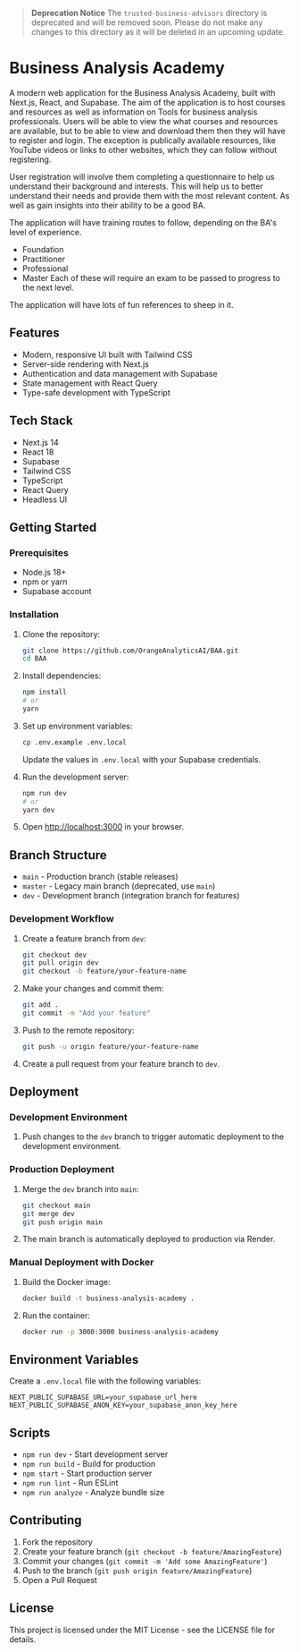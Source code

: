 > **Deprecation Notice**
> The `trusted-business-advisors` directory is deprecated and will be removed soon. Please do not make any changes to this directory as it will be deleted in an upcoming update.

# Business Analysis Academy

A modern web application for the Business Analysis Academy, built with Next.js, React, and Supabase. The aim of the application is to host courses and resources as well as information on Tools for business analysis professionals. Users will be able to view the what courses and resources are available, but to be able to view and download them then they will have to register and login. The exception is publically available resources, like YouTube videos or links to other websites, which they can follow without registering.

User registration will involve them completing a questionnaire to help us understand their background and interests. This will help us to better understand their needs and provide them with the most relevant content. As well as gain insights into their ability to be a good BA. 

The application will have training routes to follow, depending on the BA's level of experience. 
- Foundation
- Practitioner
- Professional
- Master
Each of these will require an exam to be passed to progress to the next level.

The application will have lots of fun references to sheep in it. 

## Features

- Modern, responsive UI built with Tailwind CSS
- Server-side rendering with Next.js
- Authentication and data management with Supabase
- State management with React Query
- Type-safe development with TypeScript

## Tech Stack

- Next.js 14
- React 18
- Supabase
- Tailwind CSS
- TypeScript
- React Query
- Headless UI

## Getting Started

### Prerequisites

- Node.js 18+
- npm or yarn
- Supabase account

### Installation

1. Clone the repository:
   ```bash
   git clone https://github.com/OrangeAnalyticsAI/BAA.git
   cd BAA
   ```

2. Install dependencies:
   ```bash
   npm install
   # or
   yarn
   ```

3. Set up environment variables:
   ```bash
   cp .env.example .env.local
   ```
   Update the values in `.env.local` with your Supabase credentials.

4. Run the development server:
   ```bash
   npm run dev
   # or
   yarn dev
   ```

5. Open [http://localhost:3000](http://localhost:3000) in your browser.

## Branch Structure

- `main` - Production branch (stable releases)
- `master` - Legacy main branch (deprecated, use `main`)
- `dev` - Development branch (integration branch for features)

### Development Workflow

1. Create a feature branch from `dev`:
   ```bash
   git checkout dev
   git pull origin dev
   git checkout -b feature/your-feature-name
   ```

2. Make your changes and commit them:
   ```bash
   git add .
   git commit -m "Add your feature"
   ```

3. Push to the remote repository:
   ```bash
   git push -u origin feature/your-feature-name
   ```

4. Create a pull request from your feature branch to `dev`.

## Deployment

### Development Environment

1. Push changes to the `dev` branch to trigger automatic deployment to the development environment.

### Production Deployment

1. Merge the `dev` branch into `main`:
   ```bash
   git checkout main
   git merge dev
   git push origin main
   ```
2. The main branch is automatically deployed to production via Render.

### Manual Deployment with Docker

1. Build the Docker image:
   ```bash
   docker build -t business-analysis-academy .
   ```

2. Run the container:
   ```bash
   docker run -p 3000:3000 business-analysis-academy
   ```

## Environment Variables

Create a `.env.local` file with the following variables:

```
NEXT_PUBLIC_SUPABASE_URL=your_supabase_url_here
NEXT_PUBLIC_SUPABASE_ANON_KEY=your_supabase_anon_key_here
```

## Scripts

- `npm run dev` - Start development server
- `npm run build` - Build for production
- `npm start` - Start production server
- `npm run lint` - Run ESLint
- `npm run analyze` - Analyze bundle size

## Contributing

1. Fork the repository
2. Create your feature branch (`git checkout -b feature/AmazingFeature`)
3. Commit your changes (`git commit -m 'Add some AmazingFeature'`)
4. Push to the branch (`git push origin feature/AmazingFeature`)
5. Open a Pull Request

## License

This project is licensed under the MIT License - see the LICENSE file for details.
